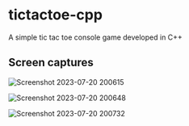 # tictactoe-cpp
A simple tic tac toe console game developed in C++

## Screen captures

![Screenshot 2023-07-20 200615](https://github.com/FacuMasino/tictactoe-cpp/assets/13455216/90fe61e7-cee7-422e-80e0-2f6ffa3b9837)

![Screenshot 2023-07-20 200648](https://github.com/FacuMasino/tictactoe-cpp/assets/13455216/c7a04647-de83-44e3-a328-a5622f7c6476)

![Screenshot 2023-07-20 200732](https://github.com/FacuMasino/tictactoe-cpp/assets/13455216/06cc44f2-410a-4ada-bd0e-5c3108358180)
